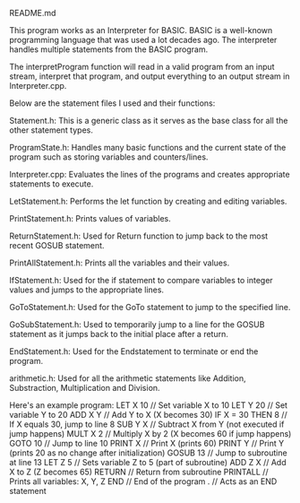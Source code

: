 README.md

This program works as an Interpreter for BASIC. BASIC is a well-known programming language that was used a lot decades ago.
The interpreter handles multiple statements from the BASIC program. 

The interpretProgram function will read in a valid program from an input stream, interpret that program, and output everything to an output stream in Interpreter.cpp. 

Below are the statement files I used and their functions:

Statement.h: This is a generic class as it serves as the base class for all the other statement types. 

ProgramState.h: Handles many basic functions and the current state of the program such as storing variables and counters/lines.

Interpreter.cpp: Evaluates the lines of the programs and creates appropriate statements to execute. 

LetStatement.h: Performs the let function by creating and editing variables.

PrintStatement.h: Prints values of variables. 

ReturnStatement.h: Used for Return function to jump back to the most recent GOSUB statement. 

PrintAllStatement.h: Prints all the variables and their values. 

IfStatement.h: Used for the if statement to compare variables to integer values and jumps to the appropriate lines. 

GoToStatement.h: Used for the GoTo statement to jump to the specified line. 

GoSubStatement.h: Used to temporarily jump to a line for the GOSUB statement as it jumps back to the initial place after a return. 

EndStatement.h: Used for the Endstatement to terminate or end the program.

arithmetic.h: Used for all the arithmetic statements like Addition, Substraction, Multiplication and Division.

Here's an example program: 
LET X 10            // Set variable X to 10
LET Y 20            // Set variable Y to 20
ADD X Y             // Add Y to X (X becomes 30)
IF X = 30 THEN 8    // If X equals 30, jump to line 8
SUB Y X             // Subtract X from Y (not executed if jump happens)
MULT X 2            // Multiply X by 2 (X becomes 60 if jump happens)
GOTO 10             // Jump to line 10
PRINT X             // Print X (prints 60)
PRINT Y             // Print Y (prints 20 as no change after initialization)
GOSUB 13            // Jump to subroutine at line 13
LET Z 5             // Sets variable Z to 5 (part of subroutine)
ADD Z X             // Add X to Z (Z becomes 65)
RETURN              // Return from subroutine
PRINTALL            // Prints all variables: X, Y, Z
END                 // End of the program
.                   // Acts as an END statement


